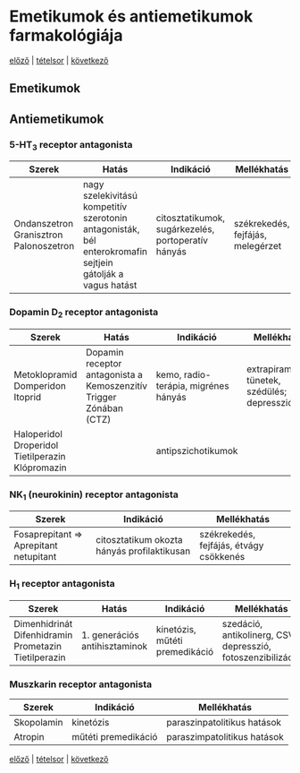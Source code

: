 # Emetikumok és antiemetikumok farmakológiája

[előző](22.%20Fekélygátló%20szerek%20farmakológiája.md) | [tételsor](0.%20Hattan%20ea%20kidolgozás%20-%20Németh%20Boldizsár.md) | [következő](24.%20Laxatívumok,%20savképzők,%20emésztőenzimek.md)

## Emetikumok

## Antiemetikumok

### 5-HT<sub>3</sub> receptor antagonista

Szerek | Hatás | Indikáció | Mellékhatás
--- | --- | --- | ---
Ondanszetron <br> Granisztron <br> Palonoszetron | nagy szelekivitású kompetitív szerotonin antagonisták, bél enterokromafin sejtjein gátolják a vagus hatást | citosztatikumok, sugárkezelés, portoperatív hányás | székrekedés, fejfájás, melegérzet

### Dopamin D<sub>2</sub> receptor antagonista

Szerek | Hatás | Indikáció | Mellékhatás
--- | --- | --- | ---
Metoklopramid <br> Domperidon <br> Itoprid | Dopamin receptor antagonista a Kemoszenzitív Trigger Zónában (CTZ) | kemo, radio-terápia, migrénes hányás | extrapiramidális tünetek, szédülés; depresszió
Haloperidol <br> Droperidol <br> Tietilperazin <br> Klópromazin || antipszichotikumok

### NK<sub>1</sub> (neurokinin) receptor antagonista

Szerek | Indikáció | Mellékhatás
--- | --- | ---
Fosaprepitant ⇒ Aprepitant <br> netupitant | citosztatikum okozta hányás profilaktikusan | székrekedés, fejfájás, étvágy csökkenés

### H<sub>1</sub> receptor antagonista

Szerek | Hatás | Indikáció | Mellékhatás
--- | --- | --- | ---
Dimenhidrinát <br> Difenhidramin <br> Prometazin <br> Tietilperazin | 1. generációs antihisztaminok | kinetózis, műtéti premedikáció | szedáció, antikolinerg, CSV depresszió, fotoszenzibilizáció

### Muszkarin receptor antagonista

Szerek | Indikáció | Mellékhatás
--- | --- | ---
Skopolamin | kinetózis | paraszinpatolitikus hatások
Atropin | műtéti premedikáció | paraszimpatolitikus hatások

[előző](22.%20Fekélygátló%20szerek%20farmakológiája.md) | [tételsor](0.%20Hattan%20ea%20kidolgozás%20-%20Németh%20Boldizsár.md) | [következő](24.%20Laxatívumok,%20savképzők,%20emésztőenzimek.md)
